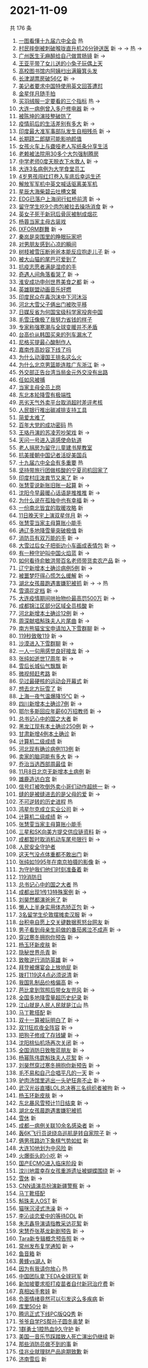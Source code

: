 # 2021-11-09

共 176 条

<!-- BEGIN -->
<!-- 最后更新时间 Tue Nov 09 2021 14:16:57 GMT+0800 (China Standard Time) -->

1. [一图看懂十九届六中全会](https://s.weibo.com//weibo?q=%23%E4%B8%80%E5%9B%BE%E7%9C%8B%E6%87%82%E5%8D%81%E4%B9%9D%E5%B1%8A%E5%85%AD%E4%B8%AD%E5%85%A8%E4%BC%9A%23&Refer=new_time)
   热
1. [村民摔倒被刺破喉咙直升机26分钟送医](https://s.weibo.com//weibo?q=%23%E6%9D%91%E6%B0%91%E6%91%94%E5%80%92%E8%A2%AB%E5%88%BA%E7%A0%B4%E5%96%89%E5%92%99%E7%9B%B4%E5%8D%87%E6%9C%BA26%E5%88%86%E9%92%9F%E9%80%81%E5%8C%BB%23&Refer=top)
   新 -> -> 热 ->
1. [广州医生无麻醉给自己做胃肠镜](https://s.weibo.com//weibo?q=%23%E5%B9%BF%E5%B7%9E%E5%8C%BB%E7%94%9F%E6%97%A0%E9%BA%BB%E9%86%89%E7%BB%99%E8%87%AA%E5%B7%B1%E5%81%9A%E8%83%83%E8%82%A0%E9%95%9C%23&Refer=top)
   新 ->
1. [王亚平带了女儿送的小兔子玩偶上天](https://s.weibo.com//weibo?q=%23%E7%8E%8B%E4%BA%9A%E5%B9%B3%E5%B8%A6%E4%BA%86%E5%A5%B3%E5%84%BF%E9%80%81%E7%9A%84%E5%B0%8F%E5%85%94%E5%AD%90%E7%8E%A9%E5%81%B6%E4%B8%8A%E5%A4%A9%23&Refer=top)
1. [高校图书馆内阿姨扫出满簸箕头发](https://s.weibo.com//weibo?q=%23%E9%AB%98%E6%A0%A1%E5%9B%BE%E4%B9%A6%E9%A6%86%E5%86%85%E9%98%BF%E5%A7%A8%E6%89%AB%E5%87%BA%E6%BB%A1%E7%B0%B8%E7%AE%95%E5%A4%B4%E5%8F%91%23&Refer=top)
1. [长津湖票房破56亿](https://s.weibo.com//weibo?q=%23%E9%95%BF%E6%B4%A5%E6%B9%96%E7%A5%A8%E6%88%BF%E7%A0%B456%E4%BA%BF%23&Refer=top)
   新 ->
1. [美记者要求中国特使用英文回答遭怼](https://s.weibo.com//weibo?q=%23%E7%BE%8E%E8%AE%B0%E8%80%85%E8%A6%81%E6%B1%82%E4%B8%AD%E5%9B%BD%E7%89%B9%E4%BD%BF%E7%94%A8%E8%8B%B1%E6%96%87%E5%9B%9E%E7%AD%94%E9%81%AD%E6%80%BC%23&Refer=top)
1. [金星伴月随手拍](https://s.weibo.com//weibo?q=%23%E9%87%91%E6%98%9F%E4%BC%B4%E6%9C%88%E9%9A%8F%E6%89%8B%E6%8B%8D%23&Refer=top)
1. [买羽绒服一定要看的三个指标](https://s.weibo.com//weibo?q=%23%E4%B9%B0%E7%BE%BD%E7%BB%92%E6%9C%8D%E4%B8%80%E5%AE%9A%E8%A6%81%E7%9C%8B%E7%9A%84%E4%B8%89%E4%B8%AA%E6%8C%87%E6%A0%87%23&Refer=top)
   热 ->
1. [大连一病例曾入多户修电器](https://s.weibo.com//weibo?q=%23%E5%A4%A7%E8%BF%9E%E4%B8%80%E7%97%85%E4%BE%8B%E6%9B%BE%E5%85%A5%E5%A4%9A%E6%88%B7%E4%BF%AE%E7%94%B5%E5%99%A8%23&Refer=top)
   新 ->
1. [被陈坤的演技整破防了](https://s.weibo.com//weibo?q=%23%E8%A2%AB%E9%99%88%E5%9D%A4%E7%9A%84%E6%BC%94%E6%8A%80%E6%95%B4%E7%A0%B4%E9%98%B2%E4%BA%86%23&Refer=top)
1. [疫情前后的生活差别有多大](https://s.weibo.com//weibo?q=%23%E7%96%AB%E6%83%85%E5%89%8D%E5%90%8E%E7%9A%84%E7%94%9F%E6%B4%BB%E5%B7%AE%E5%88%AB%E6%9C%89%E5%A4%9A%E5%A4%A7%23&Refer=top)
   新 ->
1. [印度最大准军事部队发生自相残杀](https://s.weibo.com//weibo?q=%23%E5%8D%B0%E5%BA%A6%E6%9C%80%E5%A4%A7%E5%87%86%E5%86%9B%E4%BA%8B%E9%83%A8%E9%98%9F%E5%8F%91%E7%94%9F%E8%87%AA%E7%9B%B8%E6%AE%8B%E6%9D%80%23&Refer=top)
   新 ->
1. [长期跷二郎腿可能影响颜值](https://s.weibo.com//weibo?q=%23%E9%95%BF%E6%9C%9F%E8%B7%B7%E4%BA%8C%E9%83%8E%E8%85%BF%E5%8F%AF%E8%83%BD%E5%BD%B1%E5%93%8D%E9%A2%9C%E5%80%BC%23&Refer=top)
1. [女孩火车上与聋哑老人写纸条分享生活](https://s.weibo.com//weibo?q=%23%E5%A5%B3%E5%AD%A9%E7%81%AB%E8%BD%A6%E4%B8%8A%E4%B8%8E%E8%81%8B%E5%93%91%E8%80%81%E4%BA%BA%E5%86%99%E7%BA%B8%E6%9D%A1%E5%88%86%E4%BA%AB%E7%94%9F%E6%B4%BB%23&Refer=top)
1. [老赖被法院用30多个大包强制腾房](https://s.weibo.com//weibo?q=%23%E8%80%81%E8%B5%96%E8%A2%AB%E6%B3%95%E9%99%A2%E7%94%A830%E5%A4%9A%E4%B8%AA%E5%A4%A7%E5%8C%85%E5%BC%BA%E5%88%B6%E8%85%BE%E6%88%BF%23&Refer=top)
1. [中学老师0度天脱衣下水救人](https://s.weibo.com//weibo?q=%23%E4%B8%AD%E5%AD%A6%E8%80%81%E5%B8%880%E5%BA%A6%E5%A4%A9%E8%84%B1%E8%A1%A3%E4%B8%8B%E6%B0%B4%E6%95%91%E4%BA%BA%23&Refer=top)
   新 ->
1. [大连3名病例为大学食堂员工](https://s.weibo.com//weibo?q=%23%E5%A4%A7%E8%BF%9E3%E5%90%8D%E7%97%85%E4%BE%8B%E4%B8%BA%E5%A4%A7%E5%AD%A6%E9%A3%9F%E5%A0%82%E5%91%98%E5%B7%A5%23&Refer=top)
1. [4岁男孩闯红灯卷入车底后幸运生还](https://s.weibo.com//weibo?q=%234%E5%B2%81%E7%94%B7%E5%AD%A9%E9%97%AF%E7%BA%A2%E7%81%AF%E5%8D%B7%E5%85%A5%E8%BD%A6%E5%BA%95%E5%90%8E%E5%B9%B8%E8%BF%90%E7%94%9F%E8%BF%98%23&Refer=top)
1. [解放军军机中英文喊话驱离美军机](https://s.weibo.com//weibo?q=%23%E8%A7%A3%E6%94%BE%E5%86%9B%E5%86%9B%E6%9C%BA%E4%B8%AD%E8%8B%B1%E6%96%87%E5%96%8A%E8%AF%9D%E9%A9%B1%E7%A6%BB%E7%BE%8E%E5%86%9B%E6%9C%BA%23&Refer=top)
1. [星辰大海柴碧云吐槽文馨](https://s.weibo.com//weibo?q=%23%E6%98%9F%E8%BE%B0%E5%A4%A7%E6%B5%B7%E6%9F%B4%E7%A2%A7%E4%BA%91%E5%90%90%E6%A7%BD%E6%96%87%E9%A6%A8%23&Refer=top)
1. [EDG已落户上海闵行虹桥前湾](https://s.weibo.com//weibo?q=%23EDG%E5%B7%B2%E8%90%BD%E6%88%B7%E4%B8%8A%E6%B5%B7%E9%97%B5%E8%A1%8C%E8%99%B9%E6%A1%A5%E5%89%8D%E6%B9%BE%23&Refer=top)
   新 ->
1. [留守学生吃9个肉包被拉去操场消食](https://s.weibo.com//weibo?q=%23%E7%95%99%E5%AE%88%E5%AD%A6%E7%94%9F%E5%90%839%E4%B8%AA%E8%82%89%E5%8C%85%E8%A2%AB%E6%8B%89%E5%8E%BB%E6%93%8D%E5%9C%BA%E6%B6%88%E9%A3%9F%23&Refer=top)
   新 ->
1. [英女子死于新冠后骨灰被制成烟花](https://s.weibo.com//weibo?q=%23%E8%8B%B1%E5%A5%B3%E5%AD%90%E6%AD%BB%E4%BA%8E%E6%96%B0%E5%86%A0%E5%90%8E%E9%AA%A8%E7%81%B0%E8%A2%AB%E5%88%B6%E6%88%90%E7%83%9F%E8%8A%B1%23&Refer=top)
1. [杨蓉当家主母古装戏](https://s.weibo.com//weibo?q=%23%E6%9D%A8%E8%93%89%E5%BD%93%E5%AE%B6%E4%B8%BB%E6%AF%8D%E5%8F%A4%E8%A3%85%E6%88%8F%23&Refer=top)
1. [IXFORM群舞](https://s.weibo.com//weibo?q=%23IXFORM%E7%BE%A4%E8%88%9E%23&Refer=top)
   新 ->
1. [秦岚是突围里的睁眼玩家吧](https://s.weibo.com//weibo?q=%23%E7%A7%A6%E5%B2%9A%E6%98%AF%E7%AA%81%E5%9B%B4%E9%87%8C%E7%9A%84%E7%9D%81%E7%9C%BC%E7%8E%A9%E5%AE%B6%E5%90%A7%23&Refer=top)
1. [对男朋友感到心凉的瞬间](https://s.weibo.com//weibo?q=%23%E5%AF%B9%E7%94%B7%E6%9C%8B%E5%8F%8B%E6%84%9F%E5%88%B0%E5%BF%83%E5%87%89%E7%9A%84%E7%9E%AC%E9%97%B4%23&Refer=top)
1. [树枝被雪压断爸爸本能反应抱走儿子](https://s.weibo.com//weibo?q=%23%E6%A0%91%E6%9E%9D%E8%A2%AB%E9%9B%AA%E5%8E%8B%E6%96%AD%E7%88%B8%E7%88%B8%E6%9C%AC%E8%83%BD%E5%8F%8D%E5%BA%94%E6%8A%B1%E8%B5%B0%E5%84%BF%E5%AD%90%23&Refer=top)
   新 ->
1. [被大山猫的尾巴可爱到了](https://s.weibo.com//weibo?q=%23%E8%A2%AB%E5%A4%A7%E5%B1%B1%E7%8C%AB%E7%9A%84%E5%B0%BE%E5%B7%B4%E5%8F%AF%E7%88%B1%E5%88%B0%E4%BA%86%23&Refer=top)
1. [抗疫志愿者满是湿疹的手](https://s.weibo.com//weibo?q=%23%E6%8A%97%E7%96%AB%E5%BF%97%E6%84%BF%E8%80%85%E6%BB%A1%E6%98%AF%E6%B9%BF%E7%96%B9%E7%9A%84%E6%89%8B%23&Refer=top)
1. [奇遇人间角落看哭了](https://s.weibo.com//weibo?q=%23%E5%A5%87%E9%81%87%E4%BA%BA%E9%97%B4%E8%A7%92%E8%90%BD%E7%9C%8B%E5%93%AD%E4%BA%86%23&Refer=top)
   新 ->
1. [淮安成功申创世界美食之都](https://s.weibo.com//weibo?q=%23%E6%B7%AE%E5%AE%89%E6%88%90%E5%8A%9F%E7%94%B3%E5%88%9B%E4%B8%96%E7%95%8C%E7%BE%8E%E9%A3%9F%E4%B9%8B%E9%83%BD%23&Refer=top)
   新 ->
1. [英雄联盟动画音乐好燃](https://s.weibo.com//weibo?q=%23%E8%8B%B1%E9%9B%84%E8%81%94%E7%9B%9F%E5%8A%A8%E7%94%BB%E9%9F%B3%E4%B9%90%E5%A5%BD%E7%87%83%23&Refer=top)
1. [印度民众在毒泡沫中下河沐浴](https://s.weibo.com//weibo?q=%23%E5%8D%B0%E5%BA%A6%E6%B0%91%E4%BC%97%E5%9C%A8%E6%AF%92%E6%B3%A1%E6%B2%AB%E4%B8%AD%E4%B8%8B%E6%B2%B3%E6%B2%90%E6%B5%B4%23&Refer=top)
1. [河北大雪父子俩出门被吹平移](https://s.weibo.com//weibo?q=%23%E6%B2%B3%E5%8C%97%E5%A4%A7%E9%9B%AA%E7%88%B6%E5%AD%90%E4%BF%A9%E5%87%BA%E9%97%A8%E8%A2%AB%E5%90%B9%E5%B9%B3%E7%A7%BB%23&Refer=top)
1. [日媒反省为何国宝级科学家投奔中国](https://s.weibo.com//weibo?q=%23%E6%97%A5%E5%AA%92%E5%8F%8D%E7%9C%81%E4%B8%BA%E4%BD%95%E5%9B%BD%E5%AE%9D%E7%BA%A7%E7%A7%91%E5%AD%A6%E5%AE%B6%E6%8A%95%E5%A5%94%E4%B8%AD%E5%9B%BD%23&Refer=top)
1. [毛雪汪像极了我努力省钱的样子](https://s.weibo.com//weibo?q=%23%E6%AF%9B%E9%9B%AA%E6%B1%AA%E5%83%8F%E6%9E%81%E4%BA%86%E6%88%91%E5%8A%AA%E5%8A%9B%E7%9C%81%E9%92%B1%E7%9A%84%E6%A0%B7%E5%AD%90%23&Refer=top)
1. [专家称强寒潮与全球变暖并不矛盾](https://s.weibo.com//weibo?q=%23%E4%B8%93%E5%AE%B6%E7%A7%B0%E5%BC%BA%E5%AF%92%E6%BD%AE%E4%B8%8E%E5%85%A8%E7%90%83%E5%8F%98%E6%9A%96%E5%B9%B6%E4%B8%8D%E7%9F%9B%E7%9B%BE%23&Refer=top)
1. [台高价从韩国买来的列车漏水了](https://s.weibo.com//weibo?q=%23%E5%8F%B0%E9%AB%98%E4%BB%B7%E4%BB%8E%E9%9F%A9%E5%9B%BD%E4%B9%B0%E6%9D%A5%E7%9A%84%E5%88%97%E8%BD%A6%E6%BC%8F%E6%B0%B4%E4%BA%86%23&Refer=top)
1. [尼格买提最心酸制作人](https://s.weibo.com//weibo?q=%23%E5%B0%BC%E6%A0%BC%E4%B9%B0%E6%8F%90%E6%9C%80%E5%BF%83%E9%85%B8%E5%88%B6%E4%BD%9C%E4%BA%BA%23&Refer=top)
1. [嘉南传高妙容下线了吗](https://s.weibo.com//weibo?q=%E5%98%89%E5%8D%97%E4%BC%A0%E9%AB%98%E5%A6%99%E5%AE%B9%E4%B8%8B%E7%BA%BF%E4%BA%86%E5%90%97&Refer=top)
1. [为什么动漫国王排名这么火](https://s.weibo.com//weibo?q=%23%E4%B8%BA%E4%BB%80%E4%B9%88%E5%8A%A8%E6%BC%AB%E5%9B%BD%E7%8E%8B%E6%8E%92%E5%90%8D%E8%BF%99%E4%B9%88%E7%81%AB%23&Refer=top)
1. [为什么北京男篮能连胜广东浙江](https://s.weibo.com//weibo?q=%23%E4%B8%BA%E4%BB%80%E4%B9%88%E5%8C%97%E4%BA%AC%E7%94%B7%E7%AF%AE%E8%83%BD%E8%BF%9E%E8%83%9C%E5%B9%BF%E4%B8%9C%E6%B5%99%E6%B1%9F%23&Refer=top)
   新 ->
1. [外交部正告台湾当局金元外交没有出路](https://s.weibo.com//weibo?q=%23%E5%A4%96%E4%BA%A4%E9%83%A8%E6%AD%A3%E5%91%8A%E5%8F%B0%E6%B9%BE%E5%BD%93%E5%B1%80%E9%87%91%E5%85%83%E5%A4%96%E4%BA%A4%E6%B2%A1%E6%9C%89%E5%87%BA%E8%B7%AF%23&Refer=top)
1. [任如风被捕](https://s.weibo.com//weibo?q=%23%E4%BB%BB%E5%A6%82%E9%A3%8E%E8%A2%AB%E6%8D%95%23&Refer=top)
1. [当家主母全员上岗](https://s.weibo.com//weibo?q=%23%E5%BD%93%E5%AE%B6%E4%B8%BB%E6%AF%8D%E5%85%A8%E5%91%98%E4%B8%8A%E5%B2%97%23&Refer=top)
1. [东北本轮降雪有极端性](https://s.weibo.com//weibo?q=%23%E4%B8%9C%E5%8C%97%E6%9C%AC%E8%BD%AE%E9%99%8D%E9%9B%AA%E6%9C%89%E6%9E%81%E7%AB%AF%E6%80%A7%23&Refer=top)
1. [恶劣天气外卖平台取消超时差评考核](https://s.weibo.com//weibo?q=%23%E6%81%B6%E5%8A%A3%E5%A4%A9%E6%B0%94%E5%A4%96%E5%8D%96%E5%B9%B3%E5%8F%B0%E5%8F%96%E6%B6%88%E8%B6%85%E6%97%B6%E5%B7%AE%E8%AF%84%E8%80%83%E6%A0%B8%23&Refer=top)
1. [人民银行推出碳减排支持工具](https://s.weibo.com//weibo?q=%23%E4%BA%BA%E6%B0%91%E9%93%B6%E8%A1%8C%E6%8E%A8%E5%87%BA%E7%A2%B3%E5%87%8F%E6%8E%92%E6%94%AF%E6%8C%81%E5%B7%A5%E5%85%B7%23&Refer=top)
1. [简爱太难了](https://s.weibo.com//weibo?q=%23%E7%AE%80%E7%88%B1%E5%A4%AA%E9%9A%BE%E4%BA%86%23&Refer=top)
1. [百年大党的成功密码](https://s.weibo.com//weibo?q=%23%E7%99%BE%E5%B9%B4%E5%A4%A7%E5%85%9A%E7%9A%84%E6%88%90%E5%8A%9F%E5%AF%86%E7%A0%81%23&Refer=new_time)
   热
1. [王珞丹演的苏凌芳吵架戏](https://s.weibo.com//weibo?q=%23%E7%8E%8B%E7%8F%9E%E4%B8%B9%E6%BC%94%E7%9A%84%E8%8B%8F%E5%87%8C%E8%8A%B3%E5%90%B5%E6%9E%B6%E6%88%8F%23&Refer=top)
   新 ->
1. [天问一号进入遥感使命轨道](https://s.weibo.com//weibo?q=%23%E5%A4%A9%E9%97%AE%E4%B8%80%E5%8F%B7%E8%BF%9B%E5%85%A5%E9%81%A5%E6%84%9F%E4%BD%BF%E5%91%BD%E8%BD%A8%E9%81%93%23&Refer=top)
1. [老人捐房为留守儿童建书屋教室](https://s.weibo.com//weibo?q=%23%E8%80%81%E4%BA%BA%E6%8D%90%E6%88%BF%E4%B8%BA%E7%95%99%E5%AE%88%E5%84%BF%E7%AB%A5%E5%BB%BA%E4%B9%A6%E5%B1%8B%E6%95%99%E5%AE%A4%23&Refer=top)
1. [抗美援朝中国记者活捉美国兵](https://s.weibo.com//weibo?q=%23%E6%8A%97%E7%BE%8E%E6%8F%B4%E6%9C%9D%E4%B8%AD%E5%9B%BD%E8%AE%B0%E8%80%85%E6%B4%BB%E6%8D%89%E7%BE%8E%E5%9B%BD%E5%85%B5%23&Refer=top)
1. [十九届六中全会有多重要](https://s.weibo.com//weibo?q=%23%E5%8D%81%E4%B9%9D%E5%B1%8A%E5%85%AD%E4%B8%AD%E5%85%A8%E4%BC%9A%E6%9C%89%E5%A4%9A%E9%87%8D%E8%A6%81%23&Refer=new_time)
   热
1. [坚持带旅行团做核酸的宁夏司机回家了](https://s.weibo.com//weibo?q=%23%E5%9D%9A%E6%8C%81%E5%B8%A6%E6%97%85%E8%A1%8C%E5%9B%A2%E5%81%9A%E6%A0%B8%E9%85%B8%E7%9A%84%E5%AE%81%E5%A4%8F%E5%8F%B8%E6%9C%BA%E5%9B%9E%E5%AE%B6%E4%BA%86%23&Refer=top)
1. [印度村庄泼粪节又来了](https://s.weibo.com//weibo?q=%23%E5%8D%B0%E5%BA%A6%E6%9D%91%E5%BA%84%E6%B3%BC%E7%B2%AA%E8%8A%82%E5%8F%88%E6%9D%A5%E4%BA%86%23&Refer=top)
   新 ->
1. [张慧雯说新账旧账一起算](https://s.weibo.com//weibo?q=%23%E5%BC%A0%E6%85%A7%E9%9B%AF%E8%AF%B4%E6%96%B0%E8%B4%A6%E6%97%A7%E8%B4%A6%E4%B8%80%E8%B5%B7%E7%AE%97%23&Refer=top)
   新 ->
1. [沈阳今早最暖心话语是推推推](https://s.weibo.com//weibo?q=%23%E6%B2%88%E9%98%B3%E4%BB%8A%E6%97%A9%E6%9C%80%E6%9A%96%E5%BF%83%E8%AF%9D%E8%AF%AD%E6%98%AF%E6%8E%A8%E6%8E%A8%E6%8E%A8%23&Refer=top)
   新 ->
1. [为什么说在孤独中也有幸福](https://s.weibo.com//weibo?q=%23%E4%B8%BA%E4%BB%80%E4%B9%88%E8%AF%B4%E5%9C%A8%E5%AD%A4%E7%8B%AC%E4%B8%AD%E4%B9%9F%E6%9C%89%E5%B9%B8%E7%A6%8F%23&Refer=top)
   新 ->
1. [一份南北皆宜的取暖攻略](https://s.weibo.com//weibo?q=%23%E4%B8%80%E4%BB%BD%E5%8D%97%E5%8C%97%E7%9A%86%E5%AE%9C%E7%9A%84%E5%8F%96%E6%9A%96%E6%94%BB%E7%95%A5%23&Refer=top)
   新
1. [11日晚天宇上演双星伴月](https://s.weibo.com//weibo?q=%2311%E6%97%A5%E6%99%9A%E5%A4%A9%E5%AE%87%E4%B8%8A%E6%BC%94%E5%8F%8C%E6%98%9F%E4%BC%B4%E6%9C%88%23&Refer=top)
   新 ->
1. [张慧雯当家主母算账小能手](https://s.weibo.com//weibo?q=%E5%BC%A0%E6%85%A7%E9%9B%AF%E5%BD%93%E5%AE%B6%E4%B8%BB%E6%AF%8D%E7%AE%97%E8%B4%A6%E5%B0%8F%E8%83%BD%E6%89%8B&Refer=top)
1. [通辽多地降雪量突破极值](https://s.weibo.com//weibo?q=%23%E9%80%9A%E8%BE%BD%E5%A4%9A%E5%9C%B0%E9%99%8D%E9%9B%AA%E9%87%8F%E7%AA%81%E7%A0%B4%E6%9E%81%E5%80%BC%23&Refer=top)
   新
1. [消防员有双万能的手](https://s.weibo.com//weibo?q=%23%E6%B6%88%E9%98%B2%E5%91%98%E6%9C%89%E5%8F%8C%E4%B8%87%E8%83%BD%E7%9A%84%E6%89%8B%23&Refer=top)
   新 ->
1. [大雪过后女子把街边小车画成表情包](https://s.weibo.com//weibo?q=%23%E5%A4%A7%E9%9B%AA%E8%BF%87%E5%90%8E%E5%A5%B3%E5%AD%90%E6%8A%8A%E8%A1%97%E8%BE%B9%E5%B0%8F%E8%BD%A6%E7%94%BB%E6%88%90%E8%A1%A8%E6%83%85%E5%8C%85%23&Refer=top)
   新 ->
1. [有一种守护叫中国火焰蓝](https://s.weibo.com//weibo?q=%23%E6%9C%89%E4%B8%80%E7%A7%8D%E5%AE%88%E6%8A%A4%E5%8F%AB%E4%B8%AD%E5%9B%BD%E7%81%AB%E7%84%B0%E8%93%9D%23&Refer=top)
   新 ->
1. [如何看待俞敏洪带百名老师带货卖农产品](https://s.weibo.com//weibo?q=%23%E5%A6%82%E4%BD%95%E7%9C%8B%E5%BE%85%E4%BF%9E%E6%95%8F%E6%B4%AA%E5%B8%A6%E7%99%BE%E5%90%8D%E8%80%81%E5%B8%88%E5%B8%A6%E8%B4%A7%E5%8D%96%E5%86%9C%E4%BA%A7%E5%93%81%23&Refer=top)
   新 ->
1. [辽宁新增本土确诊病例5例](https://s.weibo.com//weibo?q=%23%E8%BE%BD%E5%AE%81%E6%96%B0%E5%A2%9E%E6%9C%AC%E5%9C%9F%E7%A1%AE%E8%AF%8A%E7%97%85%E4%BE%8B5%E4%BE%8B%23&Refer=top)
   新 ->
1. [被噩梦吓得心慌怎么缓解](https://s.weibo.com//weibo?q=%23%E8%A2%AB%E5%99%A9%E6%A2%A6%E5%90%93%E5%BE%97%E5%BF%83%E6%85%8C%E6%80%8E%E4%B9%88%E7%BC%93%E8%A7%A3%23&Refer=top)
   新 ->
1. [湖北女孩晨跑遇害嫌犯被抓](https://s.weibo.com//weibo?q=%23%E6%B9%96%E5%8C%97%E5%A5%B3%E5%AD%A9%E6%99%A8%E8%B7%91%E9%81%87%E5%AE%B3%E5%AB%8C%E7%8A%AF%E8%A2%AB%E6%8A%93%23&Refer=top)
   新 -> -> 热
1. [雪滴花定档](https://s.weibo.com//weibo?q=%23%E9%9B%AA%E6%BB%B4%E8%8A%B1%E5%AE%9A%E6%A1%A3%23&Refer=top)
   新 ->
1. [大连疫情期间哄抬物价最高罚500万](https://s.weibo.com//weibo?q=%23%E5%A4%A7%E8%BF%9E%E7%96%AB%E6%83%85%E6%9C%9F%E9%97%B4%E5%93%84%E6%8A%AC%E7%89%A9%E4%BB%B7%E6%9C%80%E9%AB%98%E7%BD%9A500%E4%B8%87%23&Refer=top)
   新 ->
1. [成都锦江区部分区域全员核酸](https://s.weibo.com//weibo?q=%23%E6%88%90%E9%83%BD%E9%94%A6%E6%B1%9F%E5%8C%BA%E9%83%A8%E5%88%86%E5%8C%BA%E5%9F%9F%E5%85%A8%E5%91%98%E6%A0%B8%E9%85%B8%23&Refer=top)
   新
1. [河北新增本土确诊12例](https://s.weibo.com//weibo?q=%23%E6%B2%B3%E5%8C%97%E6%96%B0%E5%A2%9E%E6%9C%AC%E5%9C%9F%E7%A1%AE%E8%AF%8A12%E4%BE%8B%23&Refer=top)
   新 ->
1. [周深献唱斛珠夫人片尾曲](https://s.weibo.com//weibo?q=%23%E5%91%A8%E6%B7%B1%E7%8C%AE%E5%94%B1%E6%96%9B%E7%8F%A0%E5%A4%AB%E4%BA%BA%E7%89%87%E5%B0%BE%E6%9B%B2%23&Refer=top)
   新 ->
1. [南方熊猫宝宝申请加入下雪群聊](https://s.weibo.com//weibo?q=%23%E5%8D%97%E6%96%B9%E7%86%8A%E7%8C%AB%E5%AE%9D%E5%AE%9D%E7%94%B3%E8%AF%B7%E5%8A%A0%E5%85%A5%E4%B8%8B%E9%9B%AA%E7%BE%A4%E8%81%8A%23&Refer=top)
   新 ->
1. [119秒致敬119](https://s.weibo.com//weibo?q=%23119%E7%A7%92%E8%87%B4%E6%95%AC119%23&Refer=top)
   新 ->
1. [沙漠进入下雪群聊](https://s.weibo.com//weibo?q=%23%E6%B2%99%E6%BC%A0%E8%BF%9B%E5%85%A5%E4%B8%8B%E9%9B%AA%E7%BE%A4%E8%81%8A%23&Refer=top)
   新 ->
1. [一人一句用感觉良好接龙](https://s.weibo.com//weibo?q=%23%E4%B8%80%E4%BA%BA%E4%B8%80%E5%8F%A5%E7%94%A8%E6%84%9F%E8%A7%89%E8%89%AF%E5%A5%BD%E6%8E%A5%E9%BE%99%23&Refer=top)
   新 ->
1. [张纯如逝世17周年](https://s.weibo.com//weibo?q=%23%E5%BC%A0%E7%BA%AF%E5%A6%82%E9%80%9D%E4%B8%9617%E5%91%A8%E5%B9%B4%23&Refer=top)
   新 ->
1. [雪后长城仙气飘飘](https://s.weibo.com//weibo?q=%23%E9%9B%AA%E5%90%8E%E9%95%BF%E5%9F%8E%E4%BB%99%E6%B0%94%E9%A3%98%E9%A3%98%23&Refer=top)
   新
1. [微视频赶考路](https://s.weibo.com//weibo?q=%23%E5%BE%AE%E8%A7%86%E9%A2%91%E8%B5%B6%E8%80%83%E8%B7%AF%23&Refer=top)
   新
1. [见过最硬核的运动会开幕式](https://s.weibo.com//weibo?q=%23%E8%A7%81%E8%BF%87%E6%9C%80%E7%A1%AC%E6%A0%B8%E7%9A%84%E8%BF%90%E5%8A%A8%E4%BC%9A%E5%BC%80%E5%B9%95%E5%BC%8F%23&Refer=top)
   新
1. [想去北方玩雪了](https://s.weibo.com//weibo?q=%23%E6%83%B3%E5%8E%BB%E5%8C%97%E6%96%B9%E7%8E%A9%E9%9B%AA%E4%BA%86%23&Refer=top)
   新
1. [上海一夜气温爆降15℃](https://s.weibo.com//weibo?q=%23%E4%B8%8A%E6%B5%B7%E4%B8%80%E5%A4%9C%E6%B0%94%E6%B8%A9%E7%88%86%E9%99%8D15%E2%84%83%23&Refer=top)
   新 ->
1. [四川新增本土确诊7例](https://s.weibo.com//weibo?q=%23%E5%9B%9B%E5%B7%9D%E6%96%B0%E5%A2%9E%E6%9C%AC%E5%9C%9F%E7%A1%AE%E8%AF%8A7%E4%BE%8B%23&Refer=top)
   新 ->
1. [鄂尔多斯回应年薪60万招教师](https://s.weibo.com//weibo?q=%23%E9%84%82%E5%B0%94%E5%A4%9A%E6%96%AF%E5%9B%9E%E5%BA%94%E5%B9%B4%E8%96%AA60%E4%B8%87%E6%8B%9B%E6%95%99%E5%B8%88%23&Refer=top)
   新 ->
1. [总书记心中的国之大者](https://s.weibo.com//weibo?q=%23%E6%80%BB%E4%B9%A6%E8%AE%B0%E5%BF%83%E4%B8%AD%E7%9A%84%E5%9B%BD%E4%B9%8B%E5%A4%A7%E8%80%85%23&Refer=top)
   新
1. [黑龙江现有本土确诊250例](https://s.weibo.com//weibo?q=%23%E9%BB%91%E9%BE%99%E6%B1%9F%E7%8E%B0%E6%9C%89%E6%9C%AC%E5%9C%9F%E7%A1%AE%E8%AF%8A250%E4%BE%8B%23&Refer=top)
   新 ->
1. [甘肃新增4例本土确诊](https://s.weibo.com//weibo?q=%23%E7%94%98%E8%82%83%E6%96%B0%E5%A2%9E4%E4%BE%8B%E6%9C%AC%E5%9C%9F%E7%A1%AE%E8%AF%8A%23&Refer=top)
   新
1. [计算机二级成绩](https://s.weibo.com//weibo?q=%E8%AE%A1%E7%AE%97%E6%9C%BA%E4%BA%8C%E7%BA%A7%E6%88%90%E7%BB%A9&Refer=top)
   新
1. [河北现有确诊病例113例](https://s.weibo.com//weibo?q=%23%E6%B2%B3%E5%8C%97%E7%8E%B0%E6%9C%89%E7%A1%AE%E8%AF%8A%E7%97%85%E4%BE%8B113%E4%BE%8B%23&Refer=top)
   新
1. [卖家的脑洞能有多大](https://s.weibo.com//weibo?q=%23%E5%8D%96%E5%AE%B6%E7%9A%84%E8%84%91%E6%B4%9E%E8%83%BD%E6%9C%89%E5%A4%9A%E5%A4%A7%23&Refer=top)
   新 ->
1. [乔治当选西部周最佳](https://s.weibo.com//weibo?q=%23%E4%B9%94%E6%B2%BB%E5%BD%93%E9%80%89%E8%A5%BF%E9%83%A8%E5%91%A8%E6%9C%80%E4%BD%B3%23&Refer=top)
   新
1. [11月8日北京无新增本土病例](https://s.weibo.com//weibo?q=%2311%E6%9C%888%E6%97%A5%E5%8C%97%E4%BA%AC%E6%97%A0%E6%96%B0%E5%A2%9E%E6%9C%AC%E5%9C%9F%E7%97%85%E4%BE%8B%23&Refer=top)
   新
1. [雄鹿造访白宫](https://s.weibo.com//weibo?q=%23%E9%9B%84%E9%B9%BF%E9%80%A0%E8%AE%BF%E7%99%BD%E5%AE%AB%23&Refer=top)
   新
1. [信号灯被吹倒外卖小哥们动作超统一](https://s.weibo.com//weibo?q=%23%E4%BF%A1%E5%8F%B7%E7%81%AF%E8%A2%AB%E5%90%B9%E5%80%92%E5%A4%96%E5%8D%96%E5%B0%8F%E5%93%A5%E4%BB%AC%E5%8A%A8%E4%BD%9C%E8%B6%85%E7%BB%9F%E4%B8%80%23&Refer=top)
   新 ->
1. [缝的是被缝进去的是父母的爱](https://s.weibo.com//weibo?q=%23%E7%BC%9D%E7%9A%84%E6%98%AF%E8%A2%AB%E7%BC%9D%E8%BF%9B%E5%8E%BB%E7%9A%84%E6%98%AF%E7%88%B6%E6%AF%8D%E7%9A%84%E7%88%B1%23&Refer=top)
   新 ->
1. [不可逆转的历史进程](https://s.weibo.com//weibo?q=%23%E4%B8%8D%E5%8F%AF%E9%80%86%E8%BD%AC%E7%9A%84%E5%8E%86%E5%8F%B2%E8%BF%9B%E7%A8%8B%23&Refer=new_time)
   热
1. [鸿星尔克成立实业公司](https://s.weibo.com//weibo?q=%23%E9%B8%BF%E6%98%9F%E5%B0%94%E5%85%8B%E6%88%90%E7%AB%8B%E5%AE%9E%E4%B8%9A%E5%85%AC%E5%8F%B8%23&Refer=top)
   新 ->
1. [计算机二级成绩](https://s.weibo.com//weibo?q=%23%E8%AE%A1%E7%AE%97%E6%9C%BA%E4%BA%8C%E7%BA%A7%E6%88%90%E7%BB%A9%23&Refer=top)
   新 ->
1. [张慧雯当家主母算账小能手](https://s.weibo.com//weibo?q=%23%E5%BC%A0%E6%85%A7%E9%9B%AF%E5%BD%93%E5%AE%B6%E4%B8%BB%E6%AF%8D%E7%AE%97%E8%B4%A6%E5%B0%8F%E8%83%BD%E6%89%8B%23&Refer=top)
1. [三星和SK向美方提交供应链资料](https://s.weibo.com//weibo?q=%23%E4%B8%89%E6%98%9F%E5%92%8CSK%E5%90%91%E7%BE%8E%E6%96%B9%E6%8F%90%E4%BA%A4%E4%BE%9B%E5%BA%94%E9%93%BE%E8%B5%84%E6%96%99%23&Refer=top)
   新 ->
1. [成都暂时取消机动车尾号限行](https://s.weibo.com//weibo?q=%23%E6%88%90%E9%83%BD%E6%9A%82%E6%97%B6%E5%8F%96%E6%B6%88%E6%9C%BA%E5%8A%A8%E8%BD%A6%E5%B0%BE%E5%8F%B7%E9%99%90%E8%A1%8C%23&Refer=top)
   新 ->
1. [人民安全守护者](https://s.weibo.com//weibo?q=%23%E4%BA%BA%E6%B0%91%E5%AE%89%E5%85%A8%E5%AE%88%E6%8A%A4%E8%80%85%23&Refer=top)
1. [这天气没点体重都不敢出门](https://s.weibo.com//weibo?q=%23%E8%BF%99%E5%A4%A9%E6%B0%94%E6%B2%A1%E7%82%B9%E4%BD%93%E9%87%8D%E9%83%BD%E4%B8%8D%E6%95%A2%E5%87%BA%E9%97%A8%23&Refer=top)
   新
1. [张纯如1995年在南京拍摄的影像](https://s.weibo.com//weibo?q=%23%E5%BC%A0%E7%BA%AF%E5%A6%821995%E5%B9%B4%E5%9C%A8%E5%8D%97%E4%BA%AC%E6%8B%8D%E6%91%84%E7%9A%84%E5%BD%B1%E5%83%8F%23&Refer=top)
   新 ->
1. [为守护我们他们时刻准备着](https://s.weibo.com//weibo?q=%23%E4%B8%BA%E5%AE%88%E6%8A%A4%E6%88%91%E4%BB%AC%E4%BB%96%E4%BB%AC%E6%97%B6%E5%88%BB%E5%87%86%E5%A4%87%E7%9D%80%23&Refer=top)
   新
1. [119消防日](https://s.weibo.com//weibo?q=%23119%E6%B6%88%E9%98%B2%E6%97%A5%23&Refer=top)
1. [总书记心中的国之大者](https://s.weibo.com//weibo?q=%23%E6%80%BB%E4%B9%A6%E8%AE%B0%E5%BF%83%E4%B8%AD%E7%9A%84%E5%9B%BD%E4%B9%8B%E5%A4%A7%E8%80%85%23&Refer=new_time)
   热
1. [成都出现1传13特殊案例](https://s.weibo.com//weibo?q=%23%E6%88%90%E9%83%BD%E5%87%BA%E7%8E%B01%E4%BC%A013%E7%89%B9%E6%AE%8A%E6%A1%88%E4%BE%8B%23&Refer=top)
   新 ->
1. [刘昊然都演爸爸了](https://s.weibo.com//weibo?q=%23%E5%88%98%E6%98%8A%E7%84%B6%E9%83%BD%E6%BC%94%E7%88%B8%E7%88%B8%E4%BA%86%23&Refer=top)
   新
1. [懒人上半身实用体态矫正包](https://s.weibo.com//weibo?q=%23%E6%87%92%E4%BA%BA%E4%B8%8A%E5%8D%8A%E8%BA%AB%E5%AE%9E%E7%94%A8%E4%BD%93%E6%80%81%E7%9F%AB%E6%AD%A3%E5%8C%85%23&Refer=top)
   新 ->
1. [3名留学生伦敦摆摊卖汉服](https://s.weibo.com//weibo?q=%233%E5%90%8D%E7%95%99%E5%AD%A6%E7%94%9F%E4%BC%A6%E6%95%A6%E6%91%86%E6%91%8A%E5%8D%96%E6%B1%89%E6%9C%8D%23&Refer=top)
   新 ->
1. [台积电自愿上交关键数据惹怒台网友](https://s.weibo.com//weibo?q=%23%E5%8F%B0%E7%A7%AF%E7%94%B5%E8%87%AA%E6%84%BF%E4%B8%8A%E4%BA%A4%E5%85%B3%E9%94%AE%E6%95%B0%E6%8D%AE%E6%83%B9%E6%80%92%E5%8F%B0%E7%BD%91%E5%8F%8B%23&Refer=top)
   新
1. [男子看到母亲生前做的番茄酱泣不成声](https://s.weibo.com//weibo?q=%23%E7%94%B7%E5%AD%90%E7%9C%8B%E5%88%B0%E6%AF%8D%E4%BA%B2%E7%94%9F%E5%89%8D%E5%81%9A%E7%9A%84%E7%95%AA%E8%8C%84%E9%85%B1%E6%B3%A3%E4%B8%8D%E6%88%90%E5%A3%B0%23&Refer=top)
   新 ->
1. [穿过寒冬拥抱你预告](https://s.weibo.com//weibo?q=%23%E7%A9%BF%E8%BF%87%E5%AF%92%E5%86%AC%E6%8B%A5%E6%8A%B1%E4%BD%A0%E9%A2%84%E5%91%8A%23&Refer=top)
   新 ->
1. [杨玉环新皮肤](https://s.weibo.com//weibo?q=%E6%9D%A8%E7%8E%89%E7%8E%AF%E6%96%B0%E7%9A%AE%E8%82%A4&Refer=top)
   新
1. [隐秘世界杀青](https://s.weibo.com//weibo?q=%23%E9%9A%90%E7%A7%98%E4%B8%96%E7%95%8C%E6%9D%80%E9%9D%92%23&Refer=top)
   新
1. [致敬逆行消防英雄](https://s.weibo.com//weibo?q=%23%E8%87%B4%E6%95%AC%E9%80%86%E8%A1%8C%E6%B6%88%E9%98%B2%E8%8B%B1%E9%9B%84%23&Refer=top)
   新 ->
1. [拜登被爆宴会上放响屁](https://s.weibo.com//weibo?q=%23%E6%8B%9C%E7%99%BB%E8%A2%AB%E7%88%86%E5%AE%B4%E4%BC%9A%E4%B8%8A%E6%94%BE%E5%93%8D%E5%B1%81%23&Refer=top)
   新
1. [拨打119这4点必须说清](https://s.weibo.com//weibo?q=%23%E6%8B%A8%E6%89%93119%E8%BF%994%E7%82%B9%E5%BF%85%E9%A1%BB%E8%AF%B4%E6%B8%85%23&Refer=top)
   新
1. [我国乳制品价格偏高](https://s.weibo.com//weibo?q=%23%E6%88%91%E5%9B%BD%E4%B9%B3%E5%88%B6%E5%93%81%E4%BB%B7%E6%A0%BC%E5%81%8F%E9%AB%98%23&Refer=top)
   新 ->
1. [芭比拿到驾照后带女友兜风](https://s.weibo.com//weibo?q=%E8%8A%AD%E6%AF%94%E6%8B%BF%E5%88%B0%E9%A9%BE%E7%85%A7%E5%90%8E%E5%B8%A6%E5%A5%B3%E5%8F%8B%E5%85%9C%E9%A3%8E&Refer=top)
   新 ->
1. [全国多地降雪量超历史纪录](https://s.weibo.com//weibo?q=%23%E5%85%A8%E5%9B%BD%E5%A4%9A%E5%9C%B0%E9%99%8D%E9%9B%AA%E9%87%8F%E8%B6%85%E5%8E%86%E5%8F%B2%E7%BA%AA%E5%BD%95%23&Refer=top)
   新
1. [江山就是人民人民就是江山](https://s.weibo.com//weibo?q=%23%E6%B1%9F%E5%B1%B1%E5%B0%B1%E6%98%AF%E4%BA%BA%E6%B0%91%E4%BA%BA%E6%B0%91%E5%B0%B1%E6%98%AF%E6%B1%9F%E5%B1%B1%23&Refer=new_time)
   热
1. [马丁靴搭配](https://s.weibo.com//weibo?q=%E9%A9%AC%E4%B8%81%E9%9D%B4%E6%90%AD%E9%85%8D&Refer=top)
   新
1. [双十一算被玩明白了](https://s.weibo.com//weibo?q=%23%E5%8F%8C%E5%8D%81%E4%B8%80%E7%AE%97%E8%A2%AB%E7%8E%A9%E6%98%8E%E7%99%BD%E4%BA%86%23&Refer=top)
   新 ->
1. [双11狂欢夜全阵容](https://s.weibo.com//weibo?q=%23%E5%8F%8C11%E7%8B%82%E6%AC%A2%E5%A4%9C%E5%85%A8%E9%98%B5%E5%AE%B9%23&Refer=top)
   新 ->
1. [把狗子修成了存钱罐](https://s.weibo.com//weibo?q=%23%E6%8A%8A%E7%8B%97%E5%AD%90%E4%BF%AE%E6%88%90%E4%BA%86%E5%AD%98%E9%92%B1%E7%BD%90%23&Refer=top)
   新 ->
1. [沈阳桃仙机场再次关闭](https://s.weibo.com//weibo?q=%23%E6%B2%88%E9%98%B3%E6%A1%83%E4%BB%99%E6%9C%BA%E5%9C%BA%E5%86%8D%E6%AC%A1%E5%85%B3%E9%97%AD%23&Refer=top)
   新 ->
1. [全国消防日致敬蓝朋友](https://s.weibo.com//weibo?q=%23%E5%85%A8%E5%9B%BD%E6%B6%88%E9%98%B2%E6%97%A5%E8%87%B4%E6%95%AC%E8%93%9D%E6%9C%8B%E5%8F%8B%23&Refer=top)
   新 ->
1. [杨幂陈伟霆斛珠夫人花絮](https://s.weibo.com//weibo?q=%23%E6%9D%A8%E5%B9%82%E9%99%88%E4%BC%9F%E9%9C%86%E6%96%9B%E7%8F%A0%E5%A4%AB%E4%BA%BA%E8%8A%B1%E7%B5%AE%23&Refer=top)
   新 ->
1. [刘昊然穿过寒冬拥抱你新预告](https://s.weibo.com//weibo?q=%23%E5%88%98%E6%98%8A%E7%84%B6%E7%A9%BF%E8%BF%87%E5%AF%92%E5%86%AC%E6%8B%A5%E6%8A%B1%E4%BD%A0%E6%96%B0%E9%A2%84%E5%91%8A%23&Refer=top)
   新 ->
1. [毛不易和自己合唱平凡的一天](https://s.weibo.com//weibo?q=%23%E6%AF%9B%E4%B8%8D%E6%98%93%E5%92%8C%E8%87%AA%E5%B7%B1%E5%90%88%E5%94%B1%E5%B9%B3%E5%87%A1%E7%9A%84%E4%B8%80%E5%A4%A9%23&Refer=top)
   新 ->
1. [驴肉汤馆里逃出一头驴狂奔不止](https://s.weibo.com//weibo?q=%23%E9%A9%B4%E8%82%89%E6%B1%A4%E9%A6%86%E9%87%8C%E9%80%83%E5%87%BA%E4%B8%80%E5%A4%B4%E9%A9%B4%E7%8B%82%E5%A5%94%E4%B8%8D%E6%AD%A2%23&Refer=top)
   新 ->
1. [武汉光谷直播LOL总决赛三名组织者被拘](https://s.weibo.com//weibo?q=%23%E6%AD%A6%E6%B1%89%E5%85%89%E8%B0%B7%E7%9B%B4%E6%92%ADLOL%E6%80%BB%E5%86%B3%E8%B5%9B%E4%B8%89%E5%90%8D%E7%BB%84%E7%BB%87%E8%80%85%E8%A2%AB%E6%8B%98%23&Refer=top)
   新 ->
1. [杨玉环新皮肤](https://s.weibo.com//weibo?q=%23%E6%9D%A8%E7%8E%89%E7%8E%AF%E6%96%B0%E7%9A%AE%E8%82%A4%23&Refer=top)
   新 ->
1. [东北暴风雪预计11日结束](https://s.weibo.com//weibo?q=%23%E4%B8%9C%E5%8C%97%E6%9A%B4%E9%A3%8E%E9%9B%AA%E9%A2%84%E8%AE%A111%E6%97%A5%E7%BB%93%E6%9D%9F%23&Refer=top)
   新 ->
1. [湖北女孩晨跑遇害嫌犯被抓](https://s.weibo.com//weibo?q=%E6%B9%96%E5%8C%97%E5%A5%B3%E5%AD%A9%E6%99%A8%E8%B7%91%E9%81%87%E5%AE%B3%E5%AB%8C%E7%8A%AF%E8%A2%AB%E6%8A%93&Refer=top)
1. [雪休](https://s.weibo.com//weibo?q=%E9%9B%AA%E4%BC%91&Refer=top) 新
1. [成都一病例关联10余名感染者](https://s.weibo.com//weibo?q=%23%E6%88%90%E9%83%BD%E4%B8%80%E7%97%85%E4%BE%8B%E5%85%B3%E8%81%9410%E4%BD%99%E5%90%8D%E6%84%9F%E6%9F%93%E8%80%85%23&Refer=top)
   新 ->
1. [轰6K飞行员说绕岛巡航是转自家院子](https://s.weibo.com//weibo?q=%23%E8%BD%B06K%E9%A3%9E%E8%A1%8C%E5%91%98%E8%AF%B4%E7%BB%95%E5%B2%9B%E5%B7%A1%E8%88%AA%E6%98%AF%E8%BD%AC%E8%87%AA%E5%AE%B6%E9%99%A2%E5%AD%90%23&Refer=top)
   新 ->
1. [俩男孩路边下象棋气势如虹](https://s.weibo.com//weibo?q=%23%E4%BF%A9%E7%94%B7%E5%AD%A9%E8%B7%AF%E8%BE%B9%E4%B8%8B%E8%B1%A1%E6%A3%8B%E6%B0%94%E5%8A%BF%E5%A6%82%E8%99%B9%23&Refer=top)
   新
1. [大连10地划为中风险](https://s.weibo.com//weibo?q=%23%E5%A4%A7%E8%BF%9E10%E5%9C%B0%E5%88%92%E4%B8%BA%E4%B8%AD%E9%A3%8E%E9%99%A9%23&Refer=top)
   新
1. [火爆街头的小吃](https://s.weibo.com//weibo?q=%E7%81%AB%E7%88%86%E8%A1%97%E5%A4%B4%E7%9A%84%E5%B0%8F%E5%90%83&Refer=top)
   新 ->
1. [国产ECMO进入临床阶段](https://s.weibo.com//weibo?q=%23%E5%9B%BD%E4%BA%A7ECMO%E8%BF%9B%E5%85%A5%E4%B8%B4%E5%BA%8A%E9%98%B6%E6%AE%B5%23&Refer=top)
   新
1. [汶川地震幸存女孩重游遗址被蝴蝶围绕](https://s.weibo.com//weibo?q=%23%E6%B1%B6%E5%B7%9D%E5%9C%B0%E9%9C%87%E5%B9%B8%E5%AD%98%E5%A5%B3%E5%AD%A9%E9%87%8D%E6%B8%B8%E9%81%97%E5%9D%80%E8%A2%AB%E8%9D%B4%E8%9D%B6%E5%9B%B4%E7%BB%95%23&Refer=top)
   新 ->
1. [雪休](https://s.weibo.com//weibo?q=%23%E9%9B%AA%E4%BC%91%23&Refer=top) 新 ->
1. [CNN请演员扮演新疆警察](https://s.weibo.com//weibo?q=%23CNN%E8%AF%B7%E6%BC%94%E5%91%98%E6%89%AE%E6%BC%94%E6%96%B0%E7%96%86%E8%AD%A6%E5%AF%9F%23&Refer=top)
   新 ->
1. [马丁靴搭配](https://s.weibo.com//weibo?q=%23%E9%A9%AC%E4%B8%81%E9%9D%B4%E6%90%AD%E9%85%8D%23&Refer=top)
1. [斛珠夫人OST](https://s.weibo.com//weibo?q=%23%E6%96%9B%E7%8F%A0%E5%A4%AB%E4%BA%BAOST%23&Refer=top)
   新
1. [猫咪沉浸式洗澡](https://s.weibo.com//weibo?q=%23%E7%8C%AB%E5%92%AA%E6%B2%89%E6%B5%B8%E5%BC%8F%E6%B4%97%E6%BE%A1%23&Refer=top)
   新 ->
1. [李沁谈恋爱中的等待DDL](https://s.weibo.com//weibo?q=%23%E6%9D%8E%E6%B2%81%E8%B0%88%E6%81%8B%E7%88%B1%E4%B8%AD%E7%9A%84%E7%AD%89%E5%BE%85DDL%23&Refer=top)
   新
1. [朱志鑫导演请指教采访花絮](https://s.weibo.com//weibo?q=%E6%9C%B1%E5%BF%97%E9%91%AB%E5%AF%BC%E6%BC%94%E8%AF%B7%E6%8C%87%E6%95%99%E9%87%87%E8%AE%BF%E8%8A%B1%E7%B5%AE&Refer=top)
   新
1. [宋慧乔张基龙新剧预告](https://s.weibo.com//weibo?q=%23%E5%AE%8B%E6%85%A7%E4%B9%94%E5%BC%A0%E5%9F%BA%E9%BE%99%E6%96%B0%E5%89%A7%E9%A2%84%E5%91%8A%23&Refer=top)
   新 ->
1. [Tara新专辑概念预告照](https://s.weibo.com//weibo?q=%23Tara%E6%96%B0%E4%B8%93%E8%BE%91%E6%A6%82%E5%BF%B5%E9%A2%84%E5%91%8A%E7%85%A7%23&Refer=top)
   新 ->
1. [常州发布复学通知](https://s.weibo.com//weibo?q=%23%E5%B8%B8%E5%B7%9E%E5%8F%91%E5%B8%83%E5%A4%8D%E5%AD%A6%E9%80%9A%E7%9F%A5%23&Refer=top)
   新 ->
1. [鱼音箱](https://s.weibo.com//weibo?q=%E9%B1%BC%E9%9F%B3%E7%AE%B1&Refer=top) 新
1. [黄蜂vs湖人](https://s.weibo.com//weibo?q=%23%E9%BB%84%E8%9C%82vs%E6%B9%96%E4%BA%BA%23&Refer=top)
   新
1. [因为有我请你放心](https://s.weibo.com//weibo?q=%23%E5%9B%A0%E4%B8%BA%E6%9C%89%E6%88%91%E8%AF%B7%E4%BD%A0%E6%94%BE%E5%BF%83%23&Refer=new_time)
   热
1. [中国团队拿下EDA全球冠军](https://s.weibo.com//weibo?q=%23%E4%B8%AD%E5%9B%BD%E5%9B%A2%E9%98%9F%E6%8B%BF%E4%B8%8BEDA%E5%85%A8%E7%90%83%E5%86%A0%E5%86%9B%23&Refer=top)
   新
1. [新加坡要求拒打疫苗者自付新冠治疗费](https://s.weibo.com//weibo?q=%23%E6%96%B0%E5%8A%A0%E5%9D%A1%E8%A6%81%E6%B1%82%E6%8B%92%E6%89%93%E7%96%AB%E8%8B%97%E8%80%85%E8%87%AA%E4%BB%98%E6%96%B0%E5%86%A0%E6%B2%BB%E7%96%97%E8%B4%B9%23&Refer=top)
   新
1. [真相凶手套娃](https://s.weibo.com//weibo?q=%23%E7%9C%9F%E7%9B%B8%E5%87%B6%E6%89%8B%E5%A5%97%E5%A8%83%23&Refer=top)
   新
1. [负面情绪竟然可以引发这么多疾病](https://s.weibo.com//weibo?q=%23%E8%B4%9F%E9%9D%A2%E6%83%85%E7%BB%AA%E7%AB%9F%E7%84%B6%E5%8F%AF%E4%BB%A5%E5%BC%95%E5%8F%91%E8%BF%99%E4%B9%88%E5%A4%9A%E7%96%BE%E7%97%85%23&Refer=top)
   新
1. [库里50分](https://s.weibo.com//weibo?q=%23%E5%BA%93%E9%87%8C50%E5%88%86%23&Refer=top)
   新
1. [腾讯正式下线PC版QQ秀](https://s.weibo.com//weibo?q=%23%E8%85%BE%E8%AE%AF%E6%AD%A3%E5%BC%8F%E4%B8%8B%E7%BA%BFPC%E7%89%88QQ%E7%A7%80%23&Refer=top)
   新
1. [爷爷自学PS帮孙子圆冬奥梦](https://s.weibo.com//weibo?q=%23%E7%88%B7%E7%88%B7%E8%87%AA%E5%AD%A6PS%E5%B8%AE%E5%AD%99%E5%AD%90%E5%9C%86%E5%86%AC%E5%A5%A5%E6%A2%A6%23&Refer=top)
   新
1. [1群勇士1腔热血9久守护](https://s.weibo.com//weibo?q=%231%E7%BE%A4%E5%8B%87%E5%A3%AB1%E8%85%94%E7%83%AD%E8%A1%809%E4%B9%85%E5%AE%88%E6%8A%A4%23&Refer=top)
   新
1. [美国一音乐节踩踏致人死亡演出仍继续](https://s.weibo.com//weibo?q=%23%E7%BE%8E%E5%9B%BD%E4%B8%80%E9%9F%B3%E4%B9%90%E8%8A%82%E8%B8%A9%E8%B8%8F%E8%87%B4%E4%BA%BA%E6%AD%BB%E4%BA%A1%E6%BC%94%E5%87%BA%E4%BB%8D%E7%BB%A7%E7%BB%AD%23&Refer=top)
   新
1. [那些消防员做不到的事](https://s.weibo.com//weibo?q=%23%E9%82%A3%E4%BA%9B%E6%B6%88%E9%98%B2%E5%91%98%E5%81%9A%E4%B8%8D%E5%88%B0%E7%9A%84%E4%BA%8B%23&Refer=top)
   新
1. [佳兆业就理财产品逾期致歉](https://s.weibo.com//weibo?q=%23%E4%BD%B3%E5%85%86%E4%B8%9A%E5%B0%B1%E7%90%86%E8%B4%A2%E4%BA%A7%E5%93%81%E9%80%BE%E6%9C%9F%E8%87%B4%E6%AD%89%23&Refer=top)
   新
1. [济南雪后](https://s.weibo.com//weibo?q=%23%E6%B5%8E%E5%8D%97%E9%9B%AA%E5%90%8E%23&Refer=top)
   新

<!-- END -->
